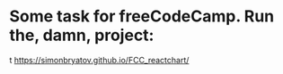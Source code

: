 Some task for freeCodeCamp.
Run the, damn, project:
=====
t https://simonbryatov.github.io/FCC_reactchart/
